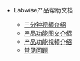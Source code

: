 - Labwise产品帮助文档 

    - [三分钟视频介绍](/quick_start.md)
    - [产品功能图文介绍](/feature_text.md)
    - [产品功能视频介绍](/feature_vidio.md)
    - [常见问题](/faq.md)
